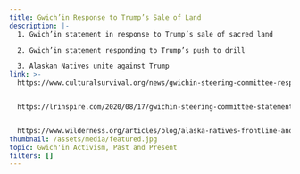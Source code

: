 ```yaml
---
title: Gwich’in Response to Trump’s Sale of Land
description: |-
  1. Gwich’in statement in response to Trump’s sale of sacred land  

  2. Gwich’in statement responding to Trump’s push to drill 

  3. Alaskan Natives unite against Trump
link: >-
  https://www.culturalsurvival.org/news/gwichin-steering-committee-responds-trumps-sale-sacred-lands-arctic-refuge


  https://lrinspire.com/2020/08/17/gwichin-steering-committee-statement-on-trump-administration-push-to-drill-in-the-arctic-refuge/


  https://www.wilderness.org/articles/blog/alaska-natives-frontline-another-lands-battle
thumbnail: /assets/media/featured.jpg
topic: Gwich'in Activism, Past and Present
filters: []
---
```

